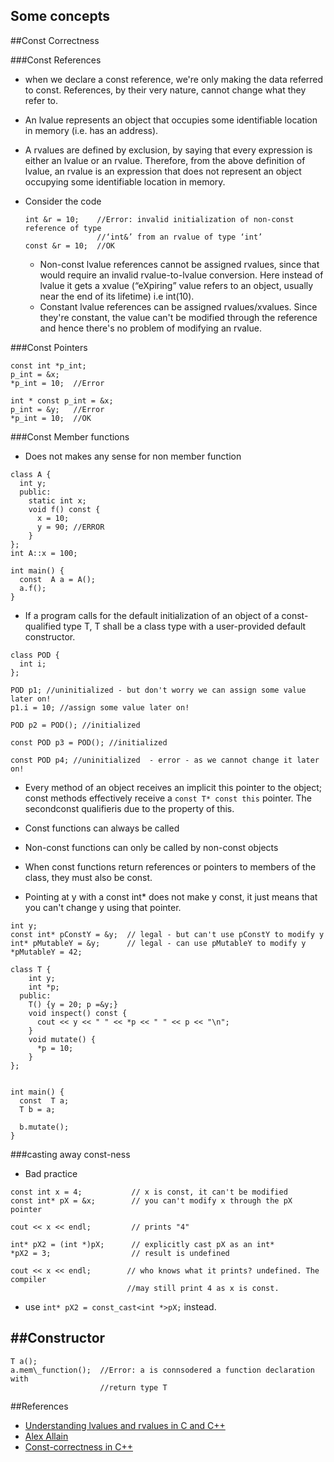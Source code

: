 ## Some concepts

##Const Correctness

###Const References
- when we declare a const reference, we're only making the data referred to 
const. References, by their very nature, cannot change what they refer to.
- An lvalue represents an object that occupies some identifiable location in 
memory (i.e. has an address).
- A rvalues are defined by exclusion, by saying that every expression is either 
an lvalue or an rvalue. Therefore, from the above definition of lvalue, an 
rvalue is an expression that does not represent an object occupying some 
identifiable location in memory.
- Consider the code

  ```
  int &r = 10;    //Error: invalid initialization of non-const reference of type 
                  //‘int&’ from an rvalue of type ‘int’
  const &r = 10;  //OK
  ```

  - Non-const lvalue references cannot be assigned rvalues, since that would 
  require an invalid rvalue-to-lvalue conversion. Here instead of lvalue it gets 
  a xvalue (“eXpiring” value refers to an object, usually near the end of its 
      lifetime) i.e int(10).
  - Constant lvalue references can be assigned rvalues/xvalues. Since they're 
  constant, the value can't be modified through the reference and hence there's 
  no problem of modifying an rvalue.

###Const Pointers
  ```
  const int *p_int;
  p_int = &x;
  *p_int = 10;  //Error

  int * const p_int = &x;
  p_int = &y;   //Error
  *p_int = 10;  //OK
  ```

###Const Member functions
  - Does not makes any sense for non member function
  ```
  class A {
    int y;
    public:
      static int x;
      void f() const {
        x = 10;
        y = 90; //ERROR
      }
  };
  int A::x = 100;

  int main() {
    const  A a = A();
    a.f();
  }
  ```
  - If a program calls for the default initialization of an object of a 
  const-qualified type T, T shall be a class type with a user-provided default 
  constructor.
  
  ```
  class POD {
    int i;
  };

  POD p1; //uninitialized - but don't worry we can assign some value later on!
  p1.i = 10; //assign some value later on!

  POD p2 = POD(); //initialized

  const POD p3 = POD(); //initialized 

  const POD p4; //uninitialized  - error - as we cannot change it later on!
  ```
  - Every method of an object receives an implicit this pointer to the object; 
  const methods effectively receive a ```const T* const this``` pointer. The secondconst qualifieris due to the property of this.   

  - Const functions can always be called
  - Non-const functions can only be called by non-const objects
  - When const functions return references or pointers to members of the class, they must also be const.
  - Pointing at y with a const int* does not make y const, it just means that you can't change y using that pointer.
  ```
  int y;
  const int* pConstY = &y;  // legal - but can't use pConstY to modify y
  int* pMutableY = &y;      // legal - can use pMutableY to modify y
  *pMutableY = 42;
  ```
  ```
  class T {
      int y;
      int *p;
    public:
      T() {y = 20; p =&y;}
      void inspect() const {
        cout << y << " " << *p << " " << p << "\n";
      }
      void mutate() {
        *p = 10;
      }
  };


  int main() {
    const  T a;
    T b = a;

    b.mutate();
  }
  ```

###casting away const-ness
  -   Bad practice
  ```
  const int x = 4;           // x is const, it can't be modified
  const int* pX = &x;        // you can't modify x through the pX pointer

  cout << x << endl;         // prints "4"

  int* pX2 = (int *)pX;      // explicitly cast pX as an int*
  *pX2 = 3;                  // result is undefined

  cout << x << endl;        // who knows what it prints? undefined. The compiler 
                            //may still print 4 as x is const. 
  ```
  - use ```int* pX2 = const_cast<int *>pX;```  instead.

##Constructor 
  -  
  ```
  T a();
  a.mem\_function();  //Error: a is connsodered a function declaration with 
                      //return type T 
  ```

##References
  - [Understanding lvalues and rvalues in C and 
  C++](http://eli.thegreenplace.net/2011/12/15/understanding-lvalues-and-rvalues-in-c-and-c)
  - [Alex Allain](http://www.cprogramming.com/tutorial/const_correctness.html)
  - [Const-correctness in C++](http://www.possibility.com/Cpp/const.html)

